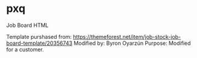 # pxq

Job Board HTML

Template purshased from: https://themeforest.net/item/job-stock-job-board-template/20356743
Modified by: Byron Oyarzún
Purpose: Modified for a customer.
